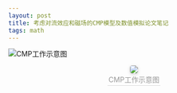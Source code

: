 ```yaml
---
layout: post
title: 考虑对流效应和磁场的CMP模型及数值模拟论文笔记
tags: math
---
```


![CMP工作示意图](https://cdn.jsdelivr.net/gh/xiang-tao/image-hosting@master/picture/CMP.6wtduy66xrk0.png)

<center>    <img style="border-radius: 0.3125em;    box-shadow: 0 2px 4px 0 rgba(34,36,38,.12),0 2px 10px 0 rgba(34,36,38,.08);"     src="https://cdn.jsdelivr.net/gh/xiang-tao/image-hosting@master/picture/CMP.6wtduy66xrk0.png">    <br>    <div style="color:orange; border-bottom: 1px solid #d9d9d9;    display: inline-block;    color: #999;    padding: 2px;">CMP工作示意图</div> </center>

